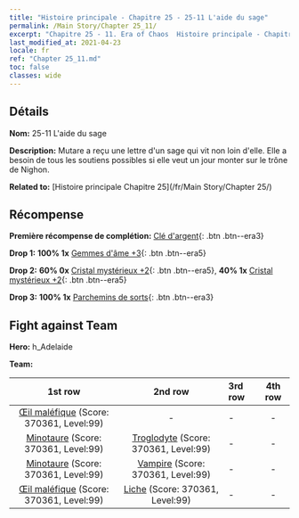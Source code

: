 ```yaml
---
title: "Histoire principale - Chapitre 25 - 25-11 L'aide du sage"
permalink: /Main Story/Chapter 25_11/
excerpt: "Chapitre 25 - 11. Era of Chaos  Histoire principale - Chapitre 25_11. 25-11 L'aide du sage"
last_modified_at: 2021-04-23
locale: fr
ref: "Chapter 25_11.md"
toc: false
classes: wide
---
```


## Détails

 **Nom:** 25-11 L'aide du sage

 **Description:** Mutare a reçu une lettre d'un sage qui vit non loin d'elle. Elle a besoin de tous les soutiens possibles si elle veut un jour monter sur le trône de Nighon.

 **Related to:** [Histoire principale Chapitre 25](/fr/Main Story/Chapter 25/)

## Récompense

 **Première récompense de complétion:** [Clé d'argent](/ItemsFR/con_693/){: .btn .btn--era3}

 **Drop 1:** **100% 1x** [Gemmes d'âme +3](/ItemsFR/mat_86/){: .btn .btn--era5}

 **Drop 2:** **60% 0x** [Cristal mystérieux +2](/ItemsFR/mat_80/){: .btn .btn--era5}, **40% 1x** [Cristal mystérieux +2](/ItemsFR/mat_80/){: .btn .btn--era5}

 **Drop 3:** **100% 1x** [Parchemins de sorts](/ItemsFR/con_694/){: .btn .btn--era3}


## Fight against Team
 **Hero:** h_Adelaide

 **Team:**


  | 1st row | 2nd row | 3rd row | 4th row |
  |:----:|:----:|:----|:----:|
  | [Œil maléfique](/fr/units/Beholder/) (Score: 370361, Level:99)  | - | - | - |
  | [Minotaure](/fr/units/Minotaur/) (Score: 370361, Level:99)  | [Troglodyte](/fr/units/Troglodyte/) (Score: 370361, Level:99)  | - | - |
  | [Minotaure](/fr/units/Minotaur/) (Score: 370361, Level:99)  | [Vampire](/fr/units/Vampire/) (Score: 370361, Level:99)  | - | - |
  | [Œil maléfique](/fr/units/Beholder/) (Score: 370361, Level:99)  | [Liche](/fr/units/Lich/) (Score: 370361, Level:99)  | - | - |



